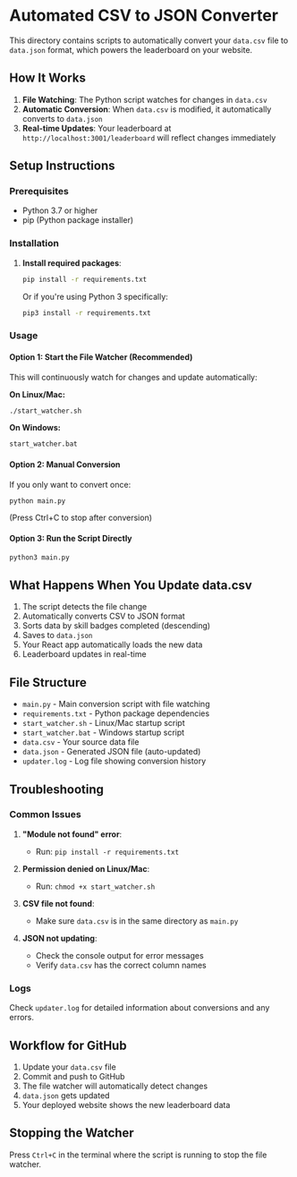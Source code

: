 # Automated CSV to JSON Converter

This directory contains scripts to automatically convert your `data.csv` file to `data.json` format, which powers the leaderboard on your website.

## How It Works

1. **File Watching**: The Python script watches for changes in `data.csv`
2. **Automatic Conversion**: When `data.csv` is modified, it automatically converts to `data.json`
3. **Real-time Updates**: Your leaderboard at `http://localhost:3001/leaderboard` will reflect changes immediately

## Setup Instructions

### Prerequisites
- Python 3.7 or higher
- pip (Python package installer)

### Installation

1. **Install required packages**:
   ```bash
   pip install -r requirements.txt
   ```

   Or if you're using Python 3 specifically:
   ```bash
   pip3 install -r requirements.txt
   ```

### Usage

#### Option 1: Start the File Watcher (Recommended)
This will continuously watch for changes and update automatically:

**On Linux/Mac:**
```bash
./start_watcher.sh
```

**On Windows:**
```cmd
start_watcher.bat
```

#### Option 2: Manual Conversion
If you only want to convert once:

```bash
python main.py
```
(Press Ctrl+C to stop after conversion)

#### Option 3: Run the Script Directly
```bash
python3 main.py
```

## What Happens When You Update data.csv

1. The script detects the file change
2. Automatically converts CSV to JSON format
3. Sorts data by skill badges completed (descending)
4. Saves to `data.json`
5. Your React app automatically loads the new data
6. Leaderboard updates in real-time

## File Structure

- `main.py` - Main conversion script with file watching
- `requirements.txt` - Python package dependencies
- `start_watcher.sh` - Linux/Mac startup script
- `start_watcher.bat` - Windows startup script
- `data.csv` - Your source data file
- `data.json` - Generated JSON file (auto-updated)
- `updater.log` - Log file showing conversion history

## Troubleshooting

### Common Issues

1. **"Module not found" error**:
   - Run: `pip install -r requirements.txt`

2. **Permission denied on Linux/Mac**:
   - Run: `chmod +x start_watcher.sh`

3. **CSV file not found**:
   - Make sure `data.csv` is in the same directory as `main.py`

4. **JSON not updating**:
   - Check the console output for error messages
   - Verify `data.csv` has the correct column names

### Logs

Check `updater.log` for detailed information about conversions and any errors.

## Workflow for GitHub

1. Update your `data.csv` file
2. Commit and push to GitHub
3. The file watcher will automatically detect changes
4. `data.json` gets updated
5. Your deployed website shows the new leaderboard data

## Stopping the Watcher

Press `Ctrl+C` in the terminal where the script is running to stop the file watcher.

